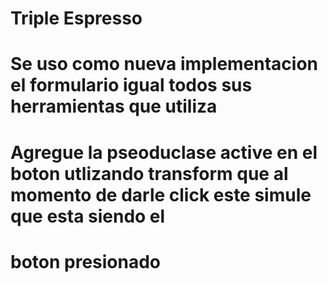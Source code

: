 # Triple Espresso

# Se uso como nueva implementacion el formulario igual todos sus herramientas que utiliza

# Agregue la pseoduclase active en el boton utlizando transform que al momento de darle click este simule que esta siendo el

# boton presionado
